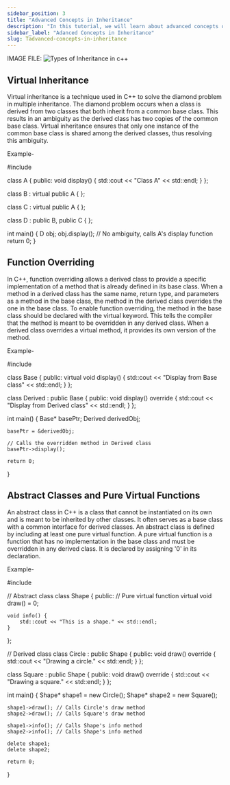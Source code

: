 ```yaml
---
sidebar_position: 3
title: "Advanced Concepts in Inheritance"
description: "In this tutorial, we will learn about advanced concepts of inheritance in C++ programming with the help of examples."
sidebar_label: "Adanced Concepts in Inheritance"
slug: Tadvanced-concepts-in-inheritance
---
```


IMAGE FILE:
![Types of Inheritance in c++](C:\Users\Shruti\OneDrive\Desktop\30-Days-Of-CPP\static\img\day-18\inheritance3.png)


## Virtual Inheritance
Virtual inheritance is a technique used in C++ to solve the diamond problem in multiple inheritance. The diamond problem occurs when a class is derived from two classes that both inherit from a common base class. This results in an ambiguity as the derived class has two copies of the common base class. Virtual inheritance ensures that only one instance of the common base class is shared among the derived classes, thus resolving this ambiguity.

Example-

#include <iostream>

class A {
public:
    void display() {
        std::cout << "Class A" << std::endl;
    }
};

class B : virtual public A { };

class C : virtual public A { };

class D : public B, public C { };

int main() {
    D obj;
    obj.display(); // No ambiguity, calls A's display function
    return 0;
}

## Function Overriding
In C++, function overriding allows a derived class to provide a specific implementation of a method that is already defined in its base class. When a method in a derived class has the same name, return type, and parameters as a method in the base class, the method in the derived class overrides the one in the base class.
To enable function overriding, the method in the base class should be declared with the virtual keyword. This tells the compiler that the method is meant to be overridden in any derived class. When a derived class overrides a virtual method, it provides its own version of the method.

Example-

#include <iostream>

class Base {
public:
    virtual void display() {
        std::cout << "Display from Base class" << std::endl;
    }
};

class Derived : public Base {
public:
    void display() override {
        std::cout << "Display from Derived class" << std::endl;
    }
};

int main() {
    Base* basePtr;
    Derived derivedObj;

    basePtr = &derivedObj;

    // Calls the overridden method in Derived class
    basePtr->display();

    return 0;
}

## Abstract Classes and Pure Virtual Functions
An abstract class in C++ is a class that cannot be instantiated on its own and is meant to be inherited by other classes. It often serves as a base class with a common interface for derived classes. An abstract class is defined by including at least one pure virtual function.
A pure virtual function is a function that has no implementation in the base class and must be overridden in any derived class. It is declared by assigning '0' in its declaration.

Example-

#include <iostream>

// Abstract class
class Shape {
public:
    // Pure virtual function
    virtual void draw() = 0;

    void info() {
        std::cout << "This is a shape." << std::endl;
    }
};

// Derived class
class Circle : public Shape {
public:
    void draw() override {
        std::cout << "Drawing a circle." << std::endl;
    }
};

class Square : public Shape {
public:
    void draw() override {
        std::cout << "Drawing a square." << std::endl;
    }
};

int main() {
    Shape* shape1 = new Circle();
    Shape* shape2 = new Square();

    shape1->draw(); // Calls Circle's draw method
    shape2->draw(); // Calls Square's draw method

    shape1->info(); // Calls Shape's info method
    shape2->info(); // Calls Shape's info method

    delete shape1;
    delete shape2;

    return 0;
}
